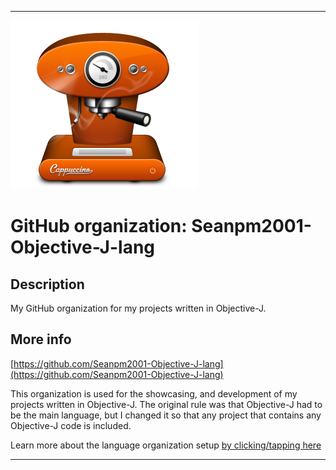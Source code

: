 
***

![Objective-J_CAPPUCCINOLOGO.png failed to load. The file may be missing or corrupt. Check the file path for errors first.](/AdditionalInfo/1/Seanpm2001-Objective-J-lang/Objective-J_CAPPUCCINOLOGO.png)

# GitHub organization: Seanpm2001-Objective-J-lang

## Description

My GitHub organization for my projects written in Objective-J.

## More info

[https://github.com/Seanpm2001-Objective-J-lang](https://github.com/Seanpm2001-Objective-J-lang)

This organization is used for the showcasing, and development of my projects written in Objective-J. The original rule was that Objective-J had to be the main language, but I changed it so that any project that contains any Objective-J code is included.

Learn more about the language organization setup [by clicking/tapping here](/AdditionalInfo/LanguageOrgs/README.md)

***
